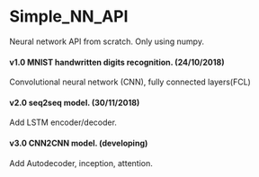 # Simple_NN_API 
Neural network API from scratch. Only using numpy.

#### v1.0  MNIST handwritten digits recognition. (24/10/2018) 
Convolutional neural network (CNN), fully connected layers(FCL)

#### v2.0 seq2seq model. (30/11/2018)
Add LSTM encoder/decoder.  

#### v3.0 CNN2CNN model. (developing)
Add Autodecoder, inception, attention.
